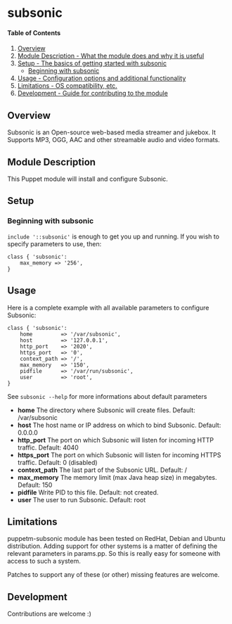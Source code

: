 # subsonic

#### Table of Contents

1. [Overview](#overview)
2. [Module Description - What the module does and why it is useful](#module-description)
3. [Setup - The basics of getting started with subsonic](#setup)
    * [Beginning with subsonic](#beginning-with-subsonic)
4. [Usage - Configuration options and additional functionality](#usage)
5. [Limitations - OS compatibility, etc.](#limitations)
6. [Development - Guide for contributing to the module](#development)

## Overview

Subsonic is an Open-source web-based media streamer and jukebox. It Supports 
MP3, OGG, AAC and other streamable audio and video formats.

## Module Description

This Puppet module will install and configure Subsonic.

## Setup

### Beginning with subsonic

`include '::subsonic'` is enough to get you up and running. If you wish to 
specify parameters to use, then:
```puppet
class { 'subsonic':
    max_memory => '256',
}
```

## Usage

Here is a complete example with all available parameters to configure Subsonic:
```puppet
class { 'subsonic':
    home         => '/var/subsonic',
    host         => '127.0.0.1',
    http_port    => '2020',
    https_port   => '0',
    context_path => '/',
    max_memory   => '150',
    pidfile      => '/var/run/subsonic',
    user         => 'root',
}
```

See `subsonic --help` for more informations about default parameters
- **home** The directory where Subsonic will create files. Default: /var/subsonic
- **host** The host name or IP address on which to bind Subsonic. Default: 0.0.0.0
- **http_port** The port on which Subsonic will listen for incoming HTTP traffic. Default: 4040
- **https_port** The port on which Subsonic will listen for incoming HTTPS traffic. Default: 0 (disabled)
- **context_path** The last part of the Subsonic URL. Default: /
- **max_memory** The memory limit (max Java heap size) in megabytes. Default: 150
- **pidfile** Write PID to this file. Default: not created.
- **user** The user to run Subsonic. Default: root

## Limitations

puppetm-subsonic module has been tested on RedHat, Debian and Ubuntu 
distribution. Adding support for other systems is a matter of defining the 
relevant parameters in params.pp. So this is really easy for someone with access
 to such a system.

Patches to support any of these (or other) missing features are welcome.

## Development

Contributions are welcome :)

